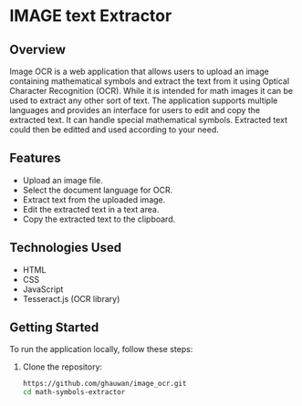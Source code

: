 # IMAGE text Extractor

## Overview
Image OCR is a web application that allows users to upload an image containing mathematical symbols and extract the text from it using Optical Character Recognition (OCR). While it is intended for math images it can be used to extract any other sort of text. The application supports multiple languages and provides an interface for users to edit and copy the extracted text. It can handle special mathematical symbols. Extracted text could then be editted and used according to your need. 

## Features
- Upload an image file.
- Select the document language for OCR.
- Extract text from the uploaded image.
- Edit the extracted text in a text area.
- Copy the extracted text to the clipboard.

## Technologies Used
- HTML
- CSS
- JavaScript
- Tesseract.js (OCR library)

## Getting Started
To run the application locally, follow these steps:

1. Clone the repository:
   ```bash
   https://github.com/ghauwan/image_ocr.git
   cd math-symbols-extractor
